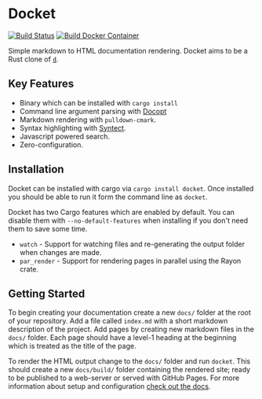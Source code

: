 # Docket

[![Build Status][build_badge_image]][build_info] [![Build Docker Container][docker_badge_image]][docker_info]

Simple markdown to HTML documentation rendering. Docket aims to be a Rust clone of [`d`](https://github.com/sjl/d).

## Key Features

* Binary which can be installed with `cargo install`
* Command line argument parsing with [Docopt](https://docs.rs/docopt/0.8.1/docopt/)
* Markdown rendering with `pulldown-cmark`.
* Syntax highlighting with [Syntect](https://github.com/trishume/syntect/).
* Javascript powered search.
* Zero-configuration.

## Installation

Docket can be installed with cargo via `cargo install docket`. Once installed you should be able to run it form the command line as `docket`.

Docket has two Cargo features which are enabled by default. You can disable them with `--no-default-features` when installing if you don't need them to save some time.

 * `watch` - Support for watching files and re-generating the output folder when changes are made.
 * `par_render` - Support for rendering pages in parallel using the Rayon crate.

## Getting Started

To begin creating your documentation create a new `docs/` folder at the root of your repository. Add a file called `index.md` with a short markdown description of the project. Add pages by creating new markdown files in the `docs/` folder. Each page should have a level-1 heading at the beginning which is treated as the title of the page. 

To render the HTML output change to the `docs/` folder and run `docket`. This should create a new `docs/build/` folder containing the rendered site; ready to be published to a web-server or served with GitHub Pages. For more information about setup and configuration [check out the docs](https://iwillspeak.github.io/docket/).

 [build_badge_image]: https://dev.azure.com/iwillspeak/GitHub/_apis/build/status/iwillspeak.docket?branchName=main
 [build_info]: https://dev.azure.com/iwillspeak/GitHub/_build/latest?definitionId=1&branchName=main
 [docker_badge_image]: https://github.com/iwillspeak/docket/actions/workflows/container.yml/badge.svg
 [docker_info]: https://github.com/iwillspeak/docket/actions/workflows/container.yml